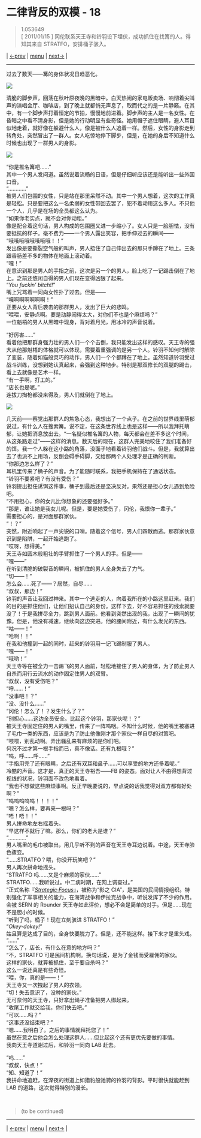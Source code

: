 # 二律背反的双模 - 18
> 1.053649  
> [ 2011/01/15 ] 冈伦联系天王寺和铃羽设下埋伏，成功抓住在找篝的人。得知其来自 STRATFO，安排桶子骇入。  

| [←prev](./0110) | [menu](../) | [next→](./0112) |

---

过去了数天——篝的身体状况日趋恶化。  

![](../static/image/0111-1.png)

清脆的脚步声，回荡在秋叶原夜晚的黑暗中。白天热闹的家电贩卖场、响彻着尖叫声的演唱会厅、咖啡店，到了晚上就都悄无声息了，取而代之的是一片静籁。在其中，有一个脚步声打着恒定的节拍，慢慢地前进着。脚步声的主人是一名女性。在昏暗之中看不清身影，但是她的行动明显有些奇怪。她用帽子遮住眼睛，避人耳目似地走着，就好像在躲避什么人，像是被什么人追着一样。然后，女性的身影走到转角处，突然冒出了一群人。女人吃惊地停下脚步，但是，在她的身后不知道什么时候也出现了一群男人的身影。  

![](../static/image/0111-2.png)

“你是椎名篝吧……”  
其中一个男人发问道。虽然说着流畅的日语，但是仔细听应该还是能听出一些外国口音。  
“…………”  
被男人们包围的女性，只是站在那里呆然不动。其中一个男人想着，这次的工作真是轻松。只是要把这么一名柔弱的女性带回去罢了，犯不着动用这么多人。不只他一个人，几乎是在场的全员都这么认为。  
“如果你老实点，就不会对你动粗。”  
像是配合着这句话，男人构成的包围圈又进一步缩小了。女人只是一脸胆怯，没有要抵抗的样子。毫不费力——一个男人露出笑容，把手伸过去的瞬间——  
“哦哦哦哦哦哦哦哦！！”  
发出像是要撕裂空气般的叫声，男人捂住了自己伸出去的那只手蹲在了地上。三条跟香肠差不多的物体在地面上滚动着。  
“嘎！”  
在意识到那是男人的手指之前，这次是另一个的男人，脸上吃了一记踢击倒在了地上。之前还悠闲自得的男人们现在变得凶狠了起来。  
“*You fuckin’ bitch!!*”  
嘴上咒骂着一同向女性扑了过去。但是——  
“嘎啊啊啊啊啊啊！”  
正要从女人背后袭击的那群男人，发出了巨大的悲鸣。  
“喂喂，安静点啊。要是动静闹得太大，对你们不也是个麻烦吗？”  
一位魁梧的男人从黑暗中现身，背对着月光，用冰冷的声音说着。  

“好厉害……”  
看着他把那群身强力壮的男人们一个个击倒，我只能发出这样的感叹。天王寺的强大从他那魁梧的体格就可以体现，需要着重强调的是另一个人。铃羽不知何时解除了变装，随着如猫般灵巧的动作，男人们一个个都蹲在了地上。虽然知道铃羽受过战斗训练，没想到她认真起来，会强到这种地步。特别是那双修长的双腿的踢击，看上去就像是艺术一样。  
“有一手啊，打工的。”  
“店长也是呢。”  
连拔刀掏枪都没来得及，男人们就倒在了地上。  

![](../static/image/0111-3.png)

几天前——察觉出那群人的焦急心态，我想出了一个点子。在之前的世界线里萌郁说过，有什么人在搜索篝。说不定，在这条世界线上也是这样——所以我拜托萌郁，让她把消息放出去。“一名疑似椎名篝的人物，每天都会在差不多这个时间，从这条路走过”——这样的消息。数天后的现在，这群人完美地咬住了我们准备好的饵。我一个人躲在这小路的角落，没面子地看着铃羽他们战斗。但是，我就算出去了也派不上用场，反倒会碍手碍脚，交给那两个人处理才是正确的判断。  
“你那边怎么样了？”  
耳机里传来了桶子的声音。为了能随时联系，我把手机保持在了通话状态。  
“铃羽不要紧吧？有没有受伤？”  
铃羽提出担任诱饵这件事，桶子到最后还是坚决反对。果然还是担心女儿遇到危险吧。  
“不用担心，你的女儿比你想象的还要强好多。”  
“那是，谁让她是我女儿呢。但是，要是她受伤了，冈伦，我恨你一辈子。”  
需要担心的，是对面那群家伙。  
“！？”  
突然，附近响起了一声尖锐的口哨。随着这个信号，男人们四散而逃。那群家伙意识到是陷阱，一起开始逃跑了。  
“哎呀，想得美。”  
天王寺如圆木般粗壮的手臂抓住了一个男人的手。但是——  
“嘎——”  
在听到清脆的破裂音的瞬间，被抓住的男人全身失去了力气。  
“切——！”  
怎么会……死了——？居然，自尽……  
“叔叔，那边！”  
铃羽的声音让我回过神来。其中一个逃走的人，向着我所在的小路这里赶来。我们的目的是抓住他们，让他们招认自己的身份。这样下去，好不容易抓住的线索就要没了！于是我拼尽全力，跳到男人面前。他看到突然出现的我，出现了一瞬间的犹豫。但是，他没有减速，继续向这边突进。他的腰间附近，有什么发光的东西。  
“咕——！”  
“哈啊！！”  
在我和他撞到一起的同时，赶来的铃羽用一记飞踢制服了男人。  
“嘎——！”  
“哦哟！”  
天王寺等在被全力一击踢飞的男人面前，轻松地接住了男人的身体，为了防止男人自杀而用行云流水的动作固定住男人的双臂。  
“叔叔，没有受伤吧？”  
“呼……！”  
“没事吧！？”  
“没、没什么……”  
“冈伦！怎么了！？发生什么了？”  
“别担心……这边全员安全。比起这个铃羽，那家伙呢！？”  
被天王寺固定住的男人的嘴里，传来了一阵呜咽。不知什么时候，他的嘴里被塞进了毛巾一类的东西，应该是为了防止他像刚才那个家伙一样自尽的对策吧。  
“喂喂，别乱动啊。弄出骚乱来有麻烦的是你们吧。  
 何况不过才第一根手指而已，真不像话。还有九根哦？”  
“呜，呼……呼……”  
“手指用完了还有眼睛，之后还有双耳和鼻子……可以享受的地方还多着呢。”  
冷酷的声音。这才是，真正的天王寺裕吾——FB 的姿态。面对让人不由得想背过视线的状况，铃羽面不改色地看着。  
“我也不想做这些麻烦事啊。反正早晚要说的，早点说的话我觉得对双方都有好处啊？”  
“呜呜呜呜呜！！！！”  
“嗯？怎么样，要再来一根吗？”  
“唔！唔！！”  
男人拼命地左右摇着头。  
“早这样不就行了嘛。那么，你们的老大是谁？”  
“…………”  
男人嘴里的毛巾被取出，用几乎听不到的声音在天王寺耳边说着。中途，天王寺脸色骤变。  
“……STRATFO？喂，你没开玩笑吧？”  
男人再次拼命地摇头。  
“STRATFO 吗……又是个麻烦的家伙……”  
STRATFO……我听说过。中二病时期，在网上调查过。”  
“正式名称『<abbr title="neta 自现实中的 Strategic Forecasting Inc.">*Strategic·Focus*</abbr>』，被称为“影之 CIA”，是美国的民间情报组织。特别强化了军事相关的能力，在海湾战争和伊拉克战争中，听说发挥了不少的作用。会被 SERN 的 Rounder 天王寺如此评价，想必不会是简单的对手。但是……现在不是胆小的时候。  
“听到了吗，桶子！现在立刻骇进 STRATFO！”  
“*Okey-dokey!*”  
姑且算是达成了目的，全身快要脱力了。但是，还不能这样。接下来才是重头戏。  
“……”  
“怎么了，店长，有什么在意的地方吗？”  
“不，STRATFO 可是民间机构啊。换句话说，是为了金钱而受雇佣的家伙。  
 这样的家伙，就算被抓住，至于要自杀吗？”  
这么一说还真是有些奇怪。  
“喂，你，真的是——！”  
天王寺又一次拽起了男人的衣领。  
“切！失去意识了，没种的家伙。”  
无可奈何的天王寺，只好拿出绳子准备把男人绑起来。  
“收尾工作就交给我，你们快去吧。”  
“可以……吗？”  
“这事还没结束吧？”  
“嗯……我明白了。之后的事情就拜托您了！”  
虽然在意之后他会怎么处理这群人……但比起这个还有更优先要做的事情。  
我向天王寺道谢过后，和铃羽一同向 LAB 赶去。  

“呜……”  
“叔叔，快点！”  
“知、知道了！”  
我拼命地追赶，在深夜的街道上如猎豹般驰骋的铃羽的背影。平时很快就能赶到 LAB 的道路，这次觉得特别的漫长。  


<br/>

> (to be continued)
---

| [←prev](./0110) | [menu](../) | [next→](./0112) |
